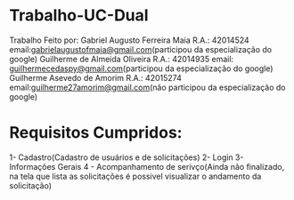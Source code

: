 # Trabalho-UC-Dual
Trabalho Feito por: Gabriel Augusto Ferreira Maia R.A.: 42014524 email:gabrielaugustofmaia@gmail.com(participou da especialização do google)
Guilherme de Almeida Oliveira R.A.: 42014935 email: guilhermecedaspy@gmail.com(participou da especialização do google)
Guilherme Asevedo de Amorim R.A.: 42015274       email:guilherme27amorim@gmail.com(não participou da especialização do google)


# Requisitos Cumpridos:
1- Cadastro(Cadastro de usuários e de solicitações)
2- Login
3- Informações Gerais
4 - Acompanhamento de serivço(Ainda não finalizado, na tela que lista as solicitações é possivel visualizar o andamento da solicitação)
